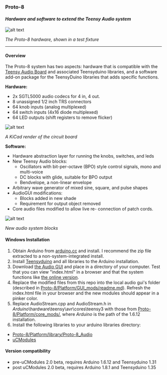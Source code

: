 ### Proto-8
#### *Hardware and software to extend the Teensy Audio system*
 ![alt text](https://raw.githubusercontent.com/marshalltaylorSFE/Proto-8/master/Images/Proto-8_in_fixture.jpg "Proto-8 Circuit in fixture")

*The Proto-8 hardware, shown in a test fixture*

------

#### Overview
 The Proto-8 system has two aspects: hardware that is compatible with the [Teensy Audio Board](https://www.pjrc.com/store/teensy3_audio.html) and associated Teensyduino libraries, and a software add-on package for the TeensyDuino libraries that adds specific functions.

**Hardware:**

* 2x SGTL5000 audio codecs for 4 in, 4 out.
* 8 unassigned 1/2 inch TRS connectors
* 64 knob inputs (analog multiplexed)
* 64 switch inputs (4x16 diode multiplexed)
* 64 LED outputs (shift registers to remove flicker)

![alt text](https://raw.githubusercontent.com/marshalltaylorSFE/Proto-8/master/Images/Proto-8_render.jpg "Render of Proto-8 Circuit")

*A KiCad render of the circuit board* 

**Software:**

* Hardware abstraction layer for running the knobs, switches, and leds
* New Teensy Audio blocks:
  * Oscillators with bit-per-octave (BPO) style control signals, mono and multi-voice
  * DC blocks with glide, suitable for BPO output
  * Bendvelope, a non-linear envelope
* Arbitrary wave generator of mixed sine, square, and pulse shapes
* AudioGUI modifications:
  * Blocks added in new shade
  * Requirement for output object removed
* Core audio files modified to allow live re- connection of patch cords.

![alt text](https://raw.githubusercontent.com/marshalltaylorSFE/Proto-8/master/Images/Audio_Blocks.jpg "Render of Proto-8 Circuit")

*New audio system blocks* 

#### Windows Installation
1. Obtain Arduino from [arduino.cc](https://www.arduino.cc/en/Main/OldSoftwareReleases#previous) and install.  I recommend the zip file extracted to a non-system-integrated install.
3. Install [Teensyduino](https://www.pjrc.com/teensy/teensyduino.html) and all libraries to the Arduino installation.  
2. Download [the Audio GUI](https://github.com/PaulStoffregen/Audio/tree/master/gui) and place in a directory of your computer.  Test that you can view "index.html" in a browser and that the system functions like [the online version](https://www.pjrc.com/teensy/gui/).
3. Replace the modified files from this repo into the local audio gui's folder (described in [Proto-8/Platform/GUI_mods/readme.md](https://github.com/marshalltaylorSFE/Proto-8/tree/master/Platform/GUI_mods)).  Refresh the index.html file in your browser and the new modules should appear in a pinker color.
4. Replace AudioStream.cpp and AudioStream.h in _Arduino_\hardware\teensy\avr\cores\teensy3 with those from [Proto-8/Platform/core_mods/](https://github.com/marshalltaylorSFE/Proto-8/tree/master/Platform/core_mods), where _Arduino_ is the path of the 1.6.12 installation.
5.  Install the following libraries to your arduino libraries directory:
  * [Proto-8/Platform/library/Proto-8_Audio](https://github.com/marshalltaylorSFE/Proto-8/tree/master/Platform/proto-8_library/Proto-8_Audio)
  * [uCModules](https://github.com/marshalltaylorSFE/uCModules)

#### Version compatibility

* pre-uCModules 2.0 beta, requires Arduino 1.6.12 and Teensyduino 1.31
* post uCModules 2.0 beta, requires Arduino 1.8.1 and Teensyduino 1.35